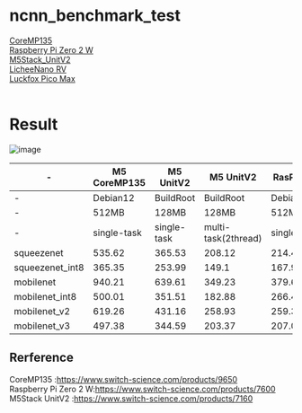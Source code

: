 # ncnn_benchmark_test

[CoreMP135](M5Stack_CoreMP135.md)<br>
[Raspberry Pi Zero 2 W](RaspberryPiZero2W.md)<br>
[M5Stack_UnitV2](M5Stack_UnitV2.md)<br>
[LicheeNano RV](LicheeNano_RV.md)<br>
[Luckfox Pico Max](LuckfoxPicoMax.md)<br>
<br>


# Result
![image](https://github.com/nnn112358/ncnn_benchmark_test/assets/27625496/d050ec11-8b81-4ac3-bcca-dccf0a0a4731)

|-|M5 CoreMP135|M5 UnitV2|M5 UnitV2|RasPi Zero 2 W|RasPi Zero 2 W|RasPi Zero 2 W|RasPi Zero 2 W|LicheeNano_RV|LuckfoxPicoMax|
|--|--|--|--|--|--|--|--|--|--|
|-|Debian12|BuildRoot|BuildRoot|Debian12(32Bit)|Debian12(32Bit)|Debian12(64Bit)|Debian12(64Bit)|BuildRoot|BuildRoot|
|-|512MB|128MB|128MB|512MB|512MB|512MB|512MB|256MB|256MB|
|-|single-task|single-task|multi-task(2thread)|single-task|multi-task(4thread)|single-task|multi-task(4thread)|single-task|single-task|
|squeezenet|535.62|365.53|208.12|214.49|105.87|164.25|95.22|260.87|459.8|
|squeezenet_int8|365.35|253.99|149.1|167.94|81.78|152.55|79.68|9665.3|309.92|
|mobilenet|940.21|639.61|349.23|379.64|155.31|273.27|127.4|399.75|797.37|
|mobilenet_int8|500.01|351.51|182.88|266.41|83.53|226.1|78.81|14798.42|414.35|
|mobilenet_v2|619.26|431.16|258.93|259.36|139.68|201.23|129.15|298.39|517.69|
|mobilenet_v3|497.38|344.59|203.37|207.05|106.74|163.21|98.33|244.3|422.37|



## Rerference

CoreMP135 :https://www.switch-science.com/products/9650  
Raspberry Pi Zero 2 W:https://www.switch-science.com/products/7600  
M5Stack UnitV2 :https://www.switch-science.com/products/7160

